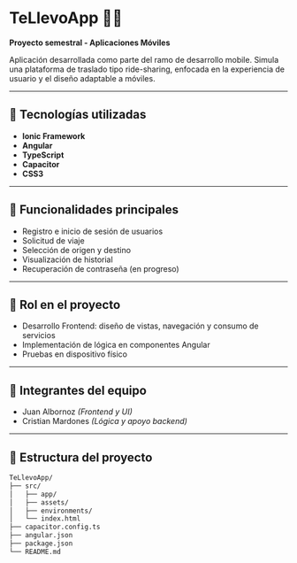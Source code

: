 # TeLlevoApp 🚗📱

**Proyecto semestral - Aplicaciones Móviles**

Aplicación desarrollada como parte del ramo de desarrollo mobile. Simula una plataforma de traslado tipo ride-sharing, enfocada en la experiencia de usuario y el diseño adaptable a móviles.

---

## 🔧 Tecnologías utilizadas

- **Ionic Framework**
- **Angular**
- **TypeScript**
- **Capacitor**
- **CSS3**

---

## 🎯 Funcionalidades principales

- Registro e inicio de sesión de usuarios
- Solicitud de viaje
- Selección de origen y destino
- Visualización de historial
- Recuperación de contraseña (en progreso)

---

## 🧠 Rol en el proyecto

- Desarrollo Frontend: diseño de vistas, navegación y consumo de servicios
- Implementación de lógica en componentes Angular
- Pruebas en dispositivo físico

---

## 👥 Integrantes del equipo

- Juan Albornoz *(Frontend y UI)*
- Cristian Mardones *(Lógica y apoyo backend)*

---

## 📂 Estructura del proyecto

```bash
TeLlevoApp/
├── src/
│   ├── app/
│   ├── assets/
│   ├── environments/
│   └── index.html
├── capacitor.config.ts
├── angular.json
├── package.json
└── README.md
